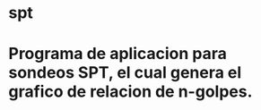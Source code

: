 # spt
# Programa de aplicacion para sondeos SPT, el cual genera el grafico de relacion de n-golpes.
